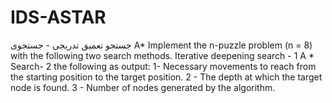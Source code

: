 # IDS-ASTAR
جستجو تعمیق تدریجی - جستجوی A*
Implement the n-puzzle problem (n = 8) with the following two search methods.
   Iterative deepening search  - 1
  A * Search- 2
 the following as output:
1- Necessary movements to reach from the starting position to the target position.
2 - The depth at which the target node is found.
3 - Number of nodes generated by the algorithm.
